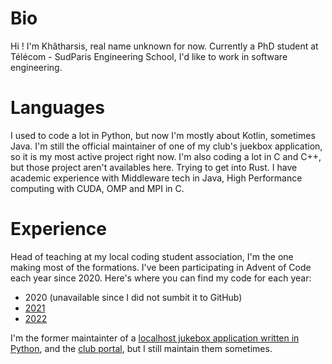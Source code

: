 # Bio
Hi ! I'm Khâtharsis, real name unknown for now.
Currently a PhD student at Télécom - SudParis Engineering School, I'd like to work in software engineering.

# Languages
I used to code a lot in Python, but now I'm mostly about Kotlin, sometimes Java. I'm still the official maintainer of one of my club's juekbox application, so it is my most active project right now.
I'm also coding a lot in C and C++, but those project aren't availables here. Trying to get into Rust.
I have academic experience with Middleware tech in Java, High Performance computing with CUDA, OMP and MPI in C.

# Experience
Head of teaching at my local coding student association, I'm the one making most of the formations.
I've been participating in Advent of Code each year since 2020. Here's where you can find my code for each year:
 - 2020 (unavailable since I did not sumbit it to GitHub)
 - [2021](https://github.com/club-code/AdventOfCode2021/tree/main/Kotlin/khatharsis)
 - [2022](https://github.com/club-code/AdventOfCode2022/tree/main/Kotlin/khatharsis)


I'm the former maintainter of a [localhost jukebox application written in Python](https://gitlab.com/club-jeux-int/jukebox-ultra-nrv), and the [club portal](https://github.com/khatharsis42/portail-cj-mk2), but I still maintain them sometimes.
